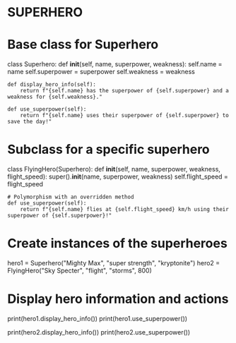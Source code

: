 # SUPERHERO
# Base class for Superhero
class Superhero:
    def __init__(self, name, superpower, weakness):
        self.name = name
        self.superpower = superpower
        self.weakness = weakness
    
    def display_hero_info(self):
        return f"{self.name} has the superpower of {self.superpower} and a weakness for {self.weakness}."

    def use_superpower(self):
        return f"{self.name} uses their superpower of {self.superpower} to save the day!"

# Subclass for a specific superhero
class FlyingHero(Superhero):
    def __init__(self, name, superpower, weakness, flight_speed):
        super().__init__(name, superpower, weakness)
        self.flight_speed = flight_speed
    
    # Polymorphism with an overridden method
    def use_superpower(self):
        return f"{self.name} flies at {self.flight_speed} km/h using their superpower of {self.superpower}!"

# Create instances of the superheroes
hero1 = Superhero("Mighty Max", "super strength", "kryptonite")
hero2 = FlyingHero("Sky Specter", "flight", "storms", 800)

# Display hero information and actions
print(hero1.display_hero_info())
print(hero1.use_superpower())

print(hero2.display_hero_info())
print(hero2.use_superpower())
